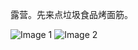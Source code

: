露营。先来点垃圾食品烤面筋。

![Image 1](https://files.e5n.cc/media_attachments/files/114/964/572/911/455/887/original/7be2de1a4b86128f.jpg)
![Image 2](https://files.e5n.cc/media_attachments/files/114/964/572/906/370/584/original/9bd85f84a5a0fb0e.jpg)